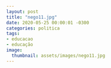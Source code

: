 ```yaml
---
layout: post
title: "nego11.jpg"
date: 2020-05-25 00:00:01 -0300
categories: politica
tags:
- educacao
- educação
image: 
  thumbnail: assets/images/nego11.jpg
---
```

